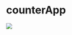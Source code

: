 # counterApp
![](https://user-images.githubusercontent.com/34041465/156444176-2209144e-6d0a-4447-a0fc-438fdb294393.gif)
